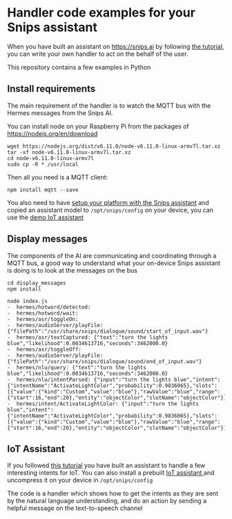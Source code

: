 # Handler code examples for your Snips assistant


When you have built an assistant on <https://snips.ai> by following [the tutorial](https://github.com/snipsco/snips-platform-documentation/wiki), you can write your own handler to act on the behalf of the user.

This repository contains a few examples in Python

## Install requirements

The main requirement of the handler is to watch the MQTT bus with the Hermes messages from the Snips AI.

You can install node on your Raspberry Pi from the packages of <https://nodejs.org/en/download>

```
wget https://nodejs.org/dist/v6.11.0/node-v6.11.0-linux-armv7l.tar.xz
tar -xf node-v6.11.0-linux-armv7l.tar.xz
cd node-v6.11.0-linux-armv7l
sudo cp -R * /usr/local
```

Then all you need is a MQTT client:

```
npm install mqtt --save
```

You also need to have [setup your platform with the Snips assistant](https://github.com/snipsco/snips-platform-documentation/wiki/1.-Setup-the-Snips-Voice-Platform-on-your-Raspberry-Pi) and copied an assistant model to `/opt/snips/config` on your device, you can use the [demo IoT assistant](https://github.com/snipsco/snips-platform-documentation/raw/master/resources/iot_assistant.zip)

## Display messages

The components of the AI are communicating and coordinating through a MQTT bus, a good way to understand what your on-device Snips assistant is doing is to look at the messages on the bus

```
cd display_messages
npm install

node index.js
-  hermes/hotword/detected:
-  hermes/hotword/wait:
-  hermes/asr/toggleOn:
-  hermes/audioServer/playFile: {"filePath":"/usr/share/snips/dialogue/sound/start_of_input.wav"}
-  hermes/asr/textCaptured: {"text":"turn the lights blue","likelihood":0.0034613716,"seconds":3462000.0}
-  hermes/asr/toggleOff:
-  hermes/audioServer/playFile: {"filePath":"/usr/share/snips/dialogue/sound/end_of_input.wav"}
-  hermes/nlu/query: {"text":"turn the lights blue","likelihood":0.0034613716,"seconds":3462000.0}
-  hermes/nlu/intentParsed: {"input":"turn the lights blue","intent":{"intentName":"ActivateLightColor","probability":0.9836065},"slots":[{"value":{"kind":"Custom","value":"blue"},"rawValue":"blue","range":{"start":16,"end":20},"entity":"objectColor","slotName":"objectColor"}]}
-  hermes/intent/ActivateLightColor: {"input":"turn the lights blue","intent":{"intentName":"ActivateLightColor","probability":0.9836065},"slots":[{"value":{"kind":"Custom","value":"blue"},"rawValue":"blue","range":{"start":16,"end":20},"entity":"objectColor","slotName":"objectColor"}]}
```


## IoT Assistant

If you followed [this tutorial](https://github.com/snipsco/snips-platform-documentation/wiki/2.-Running-your-first-end-to-end-assistant) you have built an assistant to handle a few interesting intents for IoT. You can also install a prebuilt [IoT assistant ](https://github.com/snipsco/snips-platform-documentation/raw/master/resources/iot_assistant.zip) and uncompress it on your device in `/opt/snips/config`

The code is a handler which shows how to get the intents as they are sent by the natural language understanding, and do an action by sending a helpful message on the text-to-speech channel
